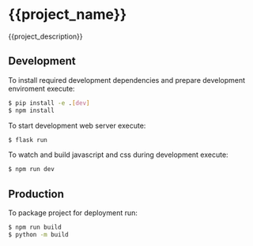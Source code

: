 # {{project_name}}

{{project_description}}


## Development

To install required development dependencies and prepare development enviroment execute:

```bash
$ pip install -e .[dev]
$ npm install
```
    
To start development web server execute:
```bash
$ flask run
```

To watch and build javascript and css during development execute:
```bash
$ npm run dev
```

## Production 
To package project for deployment run:
```bash
$ npm run build
$ python -m build
```
